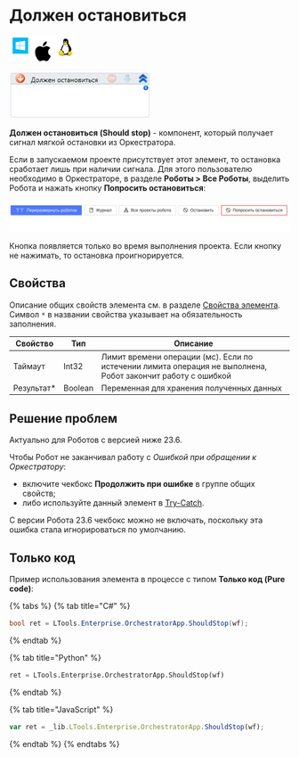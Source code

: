 # Должен остановиться

![](<../../../../.gitbook/assets/image (100) (1) (1) (1) (1) (1) (1) (10) (153).png>)

![](<../../../../.gitbook/assets/image (282).png>)

**Должен остановиться (Should stop)** - компонент, который получает сигнал мягкой остановки из Оркестратора. 

Если в запускаемом проекте присутствует этот элемент, то остановка сработает лишь при наличии сигнала. Для этого пользователю необходимо в Оркестраторе, в разделе **Роботы  > Все Роботы**, выделить Робота и нажать кнопку **Попросить остановиться**:

![](<../../../../.gitbook/assets/ask to stop-2.png>)

Кнопка появляется только во время выполнения проекта. Если кнопку не нажимать, то остановка проигнорируется.

## Свойства
Описание общих свойств элемента см. в разделе [Свойства элемента](https://docs.primo-rpa.ru/primo-rpa/primo-studio/process/elements#svoistva-elementa).\
Символ `*` в названии свойства указывает на обязательность заполнения.

| Свойство    | Тип     | Описание                                  |
| ----------- | ------- | ----------------------------------------- |
| Таймаут     | Int32   | Лимит времени операции (мс). Если по истечении лимита операция не выполнена, Робот закончит работу с ошибкой |
| Результат\* | Boolean | Переменная для хранения полученных данных |

## Решение проблем

Актуально для Роботов с версией ниже 23.6.

Чтобы Робот не заканчивал работу с *Ошибкой при обращении к Оркестратору*:
- включите чекбокс **Продолжить при ошибке** в группе общих свойств;
- либо используйте данный элемент в [Try-Catch](https://docs.primo-rpa.ru/primo-rpa/g_elements/el_basic/els_logic/el_logic_trycatch). 
 
С версии Робота 23.6 чекбокс можно не включать, поскольку эта ошибка стала игнорироваться по умолчанию.

## Только код
Пример использования элемента в процессе с типом **Только код (Pure code)**:

{% tabs %}
{% tab title="C#" %}
```csharp
bool ret = LTools.Enterprise.OrchestratorApp.ShouldStop(wf);
```
{% endtab %}

{% tab title="Python" %}
```python
ret = LTools.Enterprise.OrchestratorApp.ShouldStop(wf)
```
{% endtab %}

{% tab title="JavaScript" %}
```javascript
var ret = _lib.LTools.Enterprise.OrchestratorApp.ShouldStop(wf);
```
{% endtab %}
{% endtabs %}
